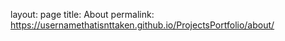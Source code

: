 layout: page
title: About
permalink: https://usernamethatisnttaken.github.io/ProjectsPortfolio/about/